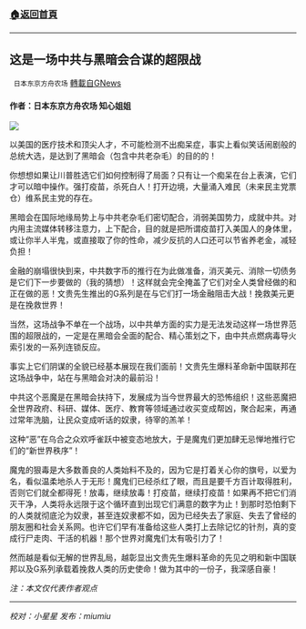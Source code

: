 ###  [:house:返回首頁](https://github.com/ourhimalayas/txt)
---


## 这是一场中共与黑暗会合谋的超限战
` 日本东京方舟农场` [轉載自GNews](https://gnews.org/zh-hans/1551171/)

#### 作者：日本东京方舟农场 知心姐姐

![](https://assets.gnews.org/wp-content/uploads/2021/09/BA307110-DE58-4E1B-9699-B6134F95974B.jpeg)

以美国的医疗技术和顶尖人才，不可能检测不出痴呆症，事实上看似笑话闹剧般的总统大选，是达到了黑暗会（包含中共老杂毛）的目的的！

你想想如果让川普胜选它们如何控制得了局面？只有让一个痴呆在台上表演，它们才可以暗中操作。强打疫苗，杀死白人！打开边境，大量涌入难民（未来民主党票仓）维系民主党的存在。

黑暗会在国际地缘局势上与中共老杂毛们密切配合，消弱美国势力，成就中共。对内用主流媒体转移注意力，上下配合，目的就是把所谓疫苗打入美国人的身体里，或让你半人半鬼，或直接取了你的性命，减少反抗的人口还可以节省养老金，减轻负担！

金融的崩塌很快到来，中共数字币的推行在为此做准备，消灭美元、消除一切债务是它们下一步要做的（我的猜想）！这样就会完全掩盖了它们对全人类曾经做的和正在做的恶！文贵先生推出的G系列是在与它们打一场金融阻击大战！挽救美元更是在挽救世界！

当然，这场战争不单在一个战场，以中共单方面的实力是无法发动这样一场世界范围的超限战的，一定是在黑暗会全面的配合、精心策划之下，由中共点燃病毒导火索引发的一系列连锁反应。

事实上它们阴谋的全貌已经基本展现在我们面前！文贵先生爆料革命新中国联邦在这场战争中，站在与黑暗会对决的最前沿！

中共这个恶魔是在黑暗会扶持下，发展成为当今世界最大的恐怖组织！这些恶魔把全世界政府、科研、媒体、医疗、教育等领域通过收买变成帮凶，聚合起来，再通过常年洗脑，让民众变成听话的奴隶，待宰的羔羊！

这种“恶”在乌合之众欢呼雀跃中被变态地放大，于是魔鬼们更加肆无忌惮地推行它们的“新世界秩序”！

魔鬼的狠毒是大多数善良的人类始料不及的，因为它是打着关心你的旗号，以爱为名，看似温柔地杀人于无形！魔鬼们已经杀红了眼，而且是要千方百计取得胜利，否则它们就全都得死！放毒，继续放毒！打疫苗，继续打疫苗！如果再不把它们消灭干净，人类将永远限于这个循环直到出现它们满意的数字为止！到那时恐怕剩下的人类就彻底沦为奴隶，甚至连奴隶都不如，因为已经失去了家庭、失去了曾经的朋友圈和社会关系网。也许它们早有准备给这些人类打上去除记忆的针剂，真的变成行尸走肉、干活的机器！那个世界对魔鬼们太有吸引力了！

然而越是看似无解的世界乱局，越彰显出文贵先生爆料革命的先见之明和新中国联邦以及G系列承载着挽救人类的历史使命！做为其中的一份子，我深感自豪！

*注：本文仅代表作者观点*

* * *

*校对：小星星    发布：miumiu*
